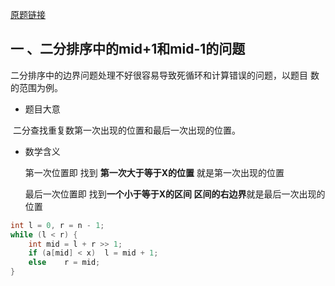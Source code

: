 [原题链接](https://www.acwing.com/problem/content/791/)

## 一 、二分排序中的mid+1和mid-1的问题

二分排序中的边界问题处理不好很容易导致死循环和计算错误的问题，以题目 数的范围为例。

- 题目大意

​	二分查找重复数第一次出现的位置和最后一次出现的位置。

- 数学含义

  

  第一次位置即 找到 **第一次大于等于X的位置** 就是第一次出现的位置

  最后一次位置即 找到**一个小于等于X的区间 区间的右边界**就是最后一次出现的位置

  

```c++
int l = 0, r = n - 1;
while (l < r) {
    int mid = l + r >> 1;
    if (a[mid] < x)  l = mid + 1;
    else    r = mid;
}
```

